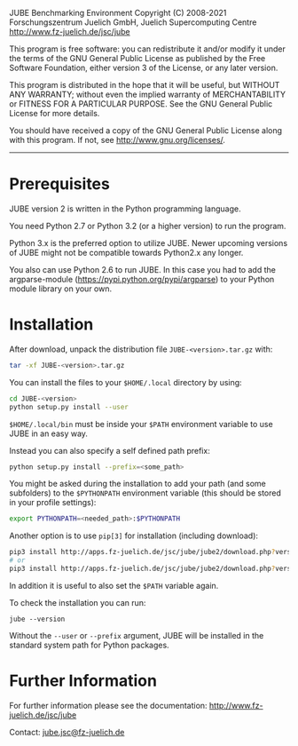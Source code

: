 JUBE Benchmarking Environment
Copyright (C) 2008-2021
Forschungszentrum Juelich GmbH, Juelich Supercomputing Centre
http://www.fz-juelich.de/jsc/jube

This program is free software: you can redistribute it and/or modify
it under the terms of the GNU General Public License as published by
the Free Software Foundation, either version 3 of the License, or
any later version.

This program is distributed in the hope that it will be useful,
but WITHOUT ANY WARRANTY; without even the implied warranty of
MERCHANTABILITY or FITNESS FOR A PARTICULAR PURPOSE.  See the
GNU General Public License for more details.

You should have received a copy of the GNU General Public License
along with this program.  If not, see http://www.gnu.org/licenses/.

----

# Prerequisites

JUBE version 2 is written in the Python programming language.

You need Python 2.7 or Python 3.2 (or a higher version) to run the program.

Python 3.x is the preferred option to utilize JUBE. Newer upcoming versions of JUBE might not be compatible towards Python2.x any longer.

You also can use Python 2.6 to run JUBE. In this case you had to add the argparse-module (https://pypi.python.org/pypi/argparse) to your Python module library on your own.

# Installation

After download, unpack the distribution file `JUBE-<version>.tar.gz` with:

```bash
tar -xf JUBE-<version>.tar.gz
```

You can install the files to your `$HOME/.local` directory by using:

```bash
cd JUBE-<version>
python setup.py install --user
```

`$HOME/.local/bin` must be inside your `$PATH` environment variable to use JUBE in an easy way.

Instead you can also specify a self defined path prefix:

```bash
python setup.py install --prefix=<some_path>
```

You might be asked during the installation to add your path (and some subfolders) to the `$PYTHONPATH` environment variable (this should be stored in your profile settings):

```bash
export PYTHONPATH=<needed_path>:$PYTHONPATH
```

Another option is to use `pip[3]` for installation (including download):

```bash
pip3 install http://apps.fz-juelich.de/jsc/jube/jube2/download.php?version=latest --user
# or
pip3 install http://apps.fz-juelich.de/jsc/jube/jube2/download.php?version=latest --prefix=<some_path>
```

In addition it is useful to also set the `$PATH` variable again.

To check the installation you can run:


```
jube --version
```

Without the `--user` or `--prefix` argument, JUBE will be installed in the standard system path for Python packages.

# Further Information

For further information please see the documentation: http://www.fz-juelich.de/jsc/jube

Contact: [jube.jsc@fz-juelich.de](mailto:jube.jsc@fz-juelich.de)
